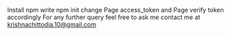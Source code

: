 Install npm
write npm init
change Page access_token and Page verify token accordingly
For any further query feel free to ask me
contact me at krishnachittodia.10@gmail.com
